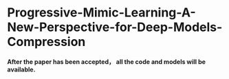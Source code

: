 # Progressive-Mimic-Learning-A-New-Perspective-for-Deep-Models-Compression



**After the paper has been accepted， all the code and models will be available.**
